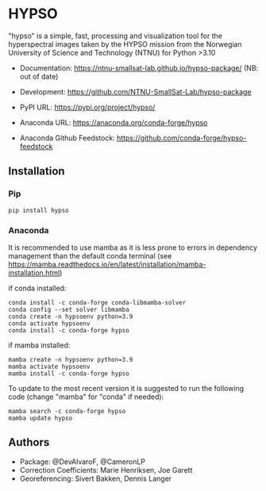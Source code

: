 # HYPSO
"hypso" is a simple, fast, processing and visualization tool for the hyperspectral
images taken by the HYPSO mission from the Norwegian University of Science and
Technology (NTNU) for Python >3.10

- Documentation: https://ntnu-smallsat-lab.github.io/hypso-package/ (NB: out of date)
  
- Development: https://github.com/NTNU-SmallSat-Lab/hypso-package
  
- PyPI URL: https://pypi.org/project/hypso/
  
- Anaconda URL: https://anaconda.org/conda-forge/hypso

- Anaconda Github Feedstock: https://github.com/conda-forge/hypso-feedstock

## Installation

### Pip 
```
pip install hypso
```

### Anaconda
It is recommended to use mamba as it is less prone to errors in dependency management than the default conda terminal (see https://mamba.readthedocs.io/en/latest/installation/mamba-installation.html)

if conda installed:
```
conda install -c conda-forge conda-libmamba-solver 
conda config --set solver libmamba
conda create -n hypsoenv python=3.9
conda activate hypsoenv
conda install -c conda-forge hypso
```

if mamba installed:
```
mamba create -n hypsoenv python=3.9
mamba activate hypsoenv
mamba install -c conda-forge hypso
```

To update to the most recent version it is suggested to run the following code (change "mamba" for "conda" if needed):
```
mamba search -c conda-forge hypso
mamba update hypso
```

## Authors

- Package: @DevAlvaroF, @CameronLP
- Correction Coefficients: Marie Henriksen, Joe Garett
- Georeferencing: Sivert Bakken, Dennis Langer

